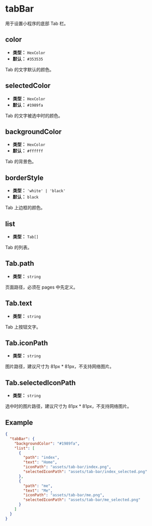# tabBar

用于设置小程序的底部 Tab 栏。

## color

- **类型：** `HexColor`
- **默认：** `#353535`

Tab 的文字默认的颜色。

## selectedColor

- **类型：** `HexColor`
- **默认：** `#1989fa`

Tab 的文字被选中时的颜色。

## backgroundColor

- **类型：** `HexColor`
- **默认：** `#ffffff`

Tab 的背景色。

## borderStyle

- **类型：** `'white' | 'black'`
- **默认：** `black`

Tab 上边框的颜色。

## list

- **类型：** `Tab[]`

Tab 的列表。

## Tab.path

- **类型：** `string`

页面路径，必须在 pages 中先定义。

## Tab.text

- **类型：** `string`

Tab 上按钮文字。

## Tab.iconPath

- **类型：** `string`

图片路径，建议尺寸为 81px \* 81px，不支持网络图片。

## Tab.selectedIconPath

- **类型：** `string`

选中时的图片路径，建议尺寸为 81px \* 81px，不支持网络图片。

## Example

```json
{
  "tabBar": {
    "backgroundColor": "#1989fa",
    "list": [
      {
        "path": "index",
        "text": "Home",
        "iconPath": "assets/tab-bar/index.png",
        "selectedIconPath": "assets/tab-bar/index_selected.png"
      },
      {
        "path": "me",
        "text": "Me",
        "iconPath": "assets/tab-bar/me.png",
        "selectedIconPath": "assets/tab-bar/me_selected.png"
      }
    ]
  }
}
```
